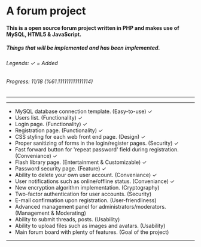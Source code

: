 A forum project
=============

#### This is a open source forum project written in PHP and makes use of MySQL, HTML5 &amp; JavaScript.
##### Things that will be implemented and has been implemented.
###### Legends: ✓ = Added
###### Progress: 11/18 (%61.111111111111114)
---
___
* MySQL database connection template. (Easy-to-use)	✓
* Users list. (Functionality) 	✓
* Login page. (Functionality) 	✓
* Registration page. (Functionality) 	✓
* CSS styling for each web front end page. (Design) 	✓
* Proper sanitizing of forms in the login/register pages. (Security) 	✓
* Fast forward button for 'repeat password' field during registration. (Conveniance)  	✓
* Flash library page. (Entertainment & Customizable) 	✓
* Password security page. (Feature)  	✓
* Ability to delete your own user account. (Conveniance)  	✓
* User notifications such as online/offline status. (Conveniance) 	✓
* New encryption algorithm implementation. (Cryptography)
* Two-factor authentication for user accounts. (Security)
* E-mail confirmation upon registration. (User-friendliness)
* Advanced management panel for administrators/moderators. (Management & Moderating)
* Ability to submit threads, posts. (Usability)
* Ability to upload files such as images and avatars. (Usability)
* Main forum board with plenty of features. (Goal of the project)

---
